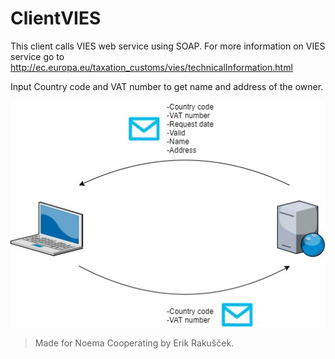 # ClientVIES

This client calls VIES web service using SOAP. For more information on VIES service go to http://ec.europa.eu/taxation_customs/vies/technicalInformation.html

Input Country code and VAT number to get name and address of the owner.

![Alt text](/images/request_response.jpg?raw=true "Optional Title")

>Made for Noema Cooperating by Erik Rakušček.
